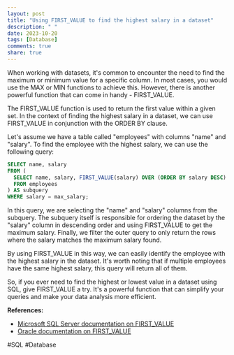 ```yaml
---
layout: post
title: "Using FIRST_VALUE to find the highest salary in a dataset"
description: " "
date: 2023-10-20
tags: [Database]
comments: true
share: true
---
```


When working with datasets, it's common to encounter the need to find the maximum or minimum value for a specific column. In most cases, you would use the MAX or MIN functions to achieve this. However, there is another powerful function that can come in handy - FIRST_VALUE.

The FIRST_VALUE function is used to return the first value within a given set. In the context of finding the highest salary in a dataset, we can use FIRST_VALUE in conjunction with the ORDER BY clause.

Let's assume we have a table called "employees" with columns "name" and "salary". To find the employee with the highest salary, we can use the following query:

```sql
SELECT name, salary
FROM (
  SELECT name, salary, FIRST_VALUE(salary) OVER (ORDER BY salary DESC) AS max_salary
  FROM employees
) AS subquery
WHERE salary = max_salary;
```

In this query, we are selecting the "name" and "salary" columns from the subquery. The subquery itself is responsible for ordering the dataset by the "salary" column in descending order and using FIRST_VALUE to get the maximum salary. Finally, we filter the outer query to only return the rows where the salary matches the maximum salary found.

By using FIRST_VALUE in this way, we can easily identify the employee with the highest salary in the dataset. It's worth noting that if multiple employees have the same highest salary, this query will return all of them.

So, if you ever need to find the highest or lowest value in a dataset using SQL, give FIRST_VALUE a try. It's a powerful function that can simplify your queries and make your data analysis more efficient.

**References:**
- [Microsoft SQL Server documentation on FIRST_VALUE](https://docs.microsoft.com/en-us/sql/t-sql/functions/first-value-transact-sql?view=sql-server-ver15)
- [Oracle documentation on FIRST_VALUE](https://docs.oracle.com/en/database/oracle/oracle-database/19/sqlrf/FIRST_VALUE.htm#GUID-68E660C2-DA8A-40DA-9E9A-DDC05F0576A5)

#SQL #Database